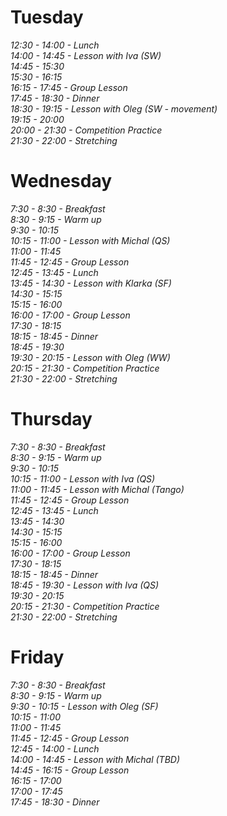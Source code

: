 # Tuesday  

*12:30 - 14:00 - Lunch  
14:00 - 14:45 - Lesson with Iva (SW)  
14:45 - 15:30  
15:30 - 16:15  
16:15 - 17:45 - Group Lesson  
17:45 - 18:30 - Dinner  
18:30 - 19:15 - Lesson with Oleg (SW - movement)  
19:15 - 20:00  
20:00 - 21:30 - Competition Practice  
21:30 - 22:00 - Stretching*  

# Wednesday  

*7:30 -  8:30 - Breakfast  
 8:30 -  9:15 - Warm up  
 9:30 - 10:15  
10:15 - 11:00 - Lesson with Michal (QS)  
11:00 - 11:45  
11:45 - 12:45 - Group Lesson  
12:45 - 13:45 - Lunch  
13:45 - 14:30 - Lesson with Klarka (SF)  
14:30 - 15:15  
15:15 - 16:00  
16:00 - 17:00 - Group Lesson  
17:30 - 18:15  
18:15 - 18:45 - Dinner  
18:45 - 19:30  
19:30 - 20:15 - Lesson with Oleg (WW)  
20:15 - 21:30 - Competition Practice  
21:30 - 22:00 - Stretching*  

# Thursday  

*7:30 -  8:30 - Breakfast  
 8:30 -  9:15 - Warm up  
 9:30 - 10:15  
10:15 - 11:00 - Lesson with Iva (QS)  
11:00 - 11:45 - Lesson with Michal (Tango)  
11:45 - 12:45 - Group Lesson  
12:45 - 13:45 - Lunch  
13:45 - 14:30  
14:30 - 15:15  
15:15 - 16:00  
16:00 - 17:00 - Group Lesson  
17:30 - 18:15  
18:15 - 18:45 - Dinner  
18:45 - 19:30 - Lesson with Iva (QS)  
19:30 - 20:15  
20:15 - 21:30 - Competition Practice  
21:30 - 22:00 - Stretching*  

# Friday  

*7:30 -  8:30 - Breakfast  
 8:30 -  9:15 - Warm up  
 9:30 - 10:15 - Lesson with Oleg (SF)  
10:15 - 11:00  
11:00 - 11:45  
11:45 - 12:45 - Group Lesson  
12:45 - 14:00 - Lunch  
14:00 - 14:45 - Lesson with Michal (TBD)  
14:45 - 16:15 - Group Lesson  
16:15 - 17:00  
17:00 - 17:45  
17:45 - 18:30 - Dinner*  

